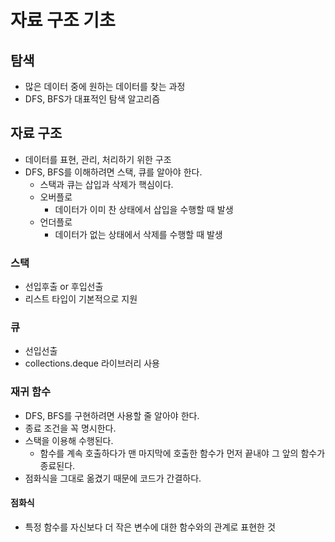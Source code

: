 # 자료 구조 기초

## 탐색

- 많은 데이터 중에 원하는 데이터를 찾는 과정
- DFS, BFS가 대표적인 탐색 알고리즘

## 자료 구조

- 데이터를 표현, 관리, 처리하기 위한 구조
- DFS, BFS를 이해하려면 스택, 큐를 알아야 한다.
    - 스택과 큐는 삽입과 삭제가 핵심이다.
    - 오버플로
        - 데이터가 이미 찬 상태에서 삽입을 수행할 때 발생
    - 언더플로
        - 데이터가 없는 상태에서 삭제를 수행할 때 발생

### 스택

- 선입후출 or 후입선출
- 리스트 타입이 기본적으로 지원

### 큐

- 선입선출
- collections.deque 라이브러리 사용

### 재귀 함수

- DFS, BFS를 구현하려면 사용할 줄 알아야 한다.
- 종료 조건을 꼭 명시한다.
- 스택을 이용해 수행된다.
    - 함수를 계속 호출하다가 맨 마지막에 호출한 함수가 먼저 끝내야 그 앞의 함수가 종료된다.
- 점화식을 그대로 옮겼기 때문에 코드가 간결하다.

#### 점화식

- 특정 함수를 자신보다 더 작은 변수에 대한 함수와의 관계로 표현한 것